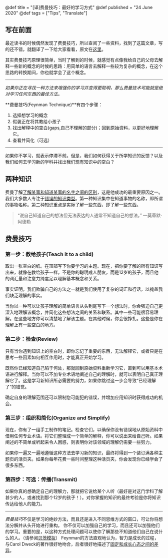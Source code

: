 @def title = "[译]费曼技巧：最好的学习方式"
@def published = "24 June 2020"
@def tags = ["Tips", "Translate"]

## 写在前面
最近读书的时候偶然发现了费曼技巧，所以查阅了一些资料，找到了这篇文章，写的还不错，就翻译了一下给大家看看，原文在[这里](https://fs.blog/2012/04/feynman-technique/)。

其实费曼技巧原理很简单，当时了解到的时候，就感觉有点像我给自己的父母去解释一些新的概念的时候的思路：用简单的语言去解释一些较为复杂的概念，在这个思路的转换期间，你也就学会了这个概念。

***

_如果你正在寻找一种方法来增强你的学习并变得更聪明，那么费曼技术可能就是绝对学习任何东西的最佳方法。_

**费曼技巧(Feynman Technique)**有四个步骤：
1. 选择想学习的概念
2. 假装正在将其教给小孩子
3. 找出解释中的空白(gaps,自己不理解的部分)；回到原始资料，以更好地理解它。
4. 查看并简化（可选）

------

如果你不学习，就表示停滞不前。但是，我们如何获得关于所学知识的反馈？以及我们如何去学习新的学科并找出我们现有知识中的空白？
## 两种知识
费曼了解[了解某事和知道某事的名字之间的区别](https://fs.blog/2015/01/richard-feynman-knowing-something/)，这是他成功的最重要原因之一。我们大多数人专注于[错误的知识类型](https://fs.blog/2015/09/two-types-of-knowledge/)。第一种知识集中在知道事物的名称，即所谓的事物名称。第二种知识重点是实际了解一些东西，即了解一些东西。

>“说自己知道自己的想法但无法表达的人通常不知道自己的想法。” —莫蒂默·阿德勒

## 费曼技巧
### 第一步：教给孩子(Teach it to a child)
取出一张空白的纸。在顶部写下你要学习的主题。现在，把你要了解的所有知识写出来，就像在教给孩子一样。不是你的聪明成人朋友，而是12岁的孩子，而且他的词汇量和注意力跨度足以理解基本概念和关系。

事实证明，我们欺骗自己的方法之一就是我们使用了复杂的词汇和行话，以掩盖我们缺乏理解的事实。

当你以一种可以让孩子理解的简单语言从头到尾写下一个想法时，你会强迫自己更深入地理解该概念，并简化这些想法之间的关系和联系。其中一些可能很容易理解。在这些地方你可以清楚地了解该主题。在其他时候，你会很挣扎。这些是你在理解上有一些空白的地方。

### 第二步：检查(Review)
只有当你遇到知识上的空白时，即你忘记了重要的东西，无法解释它，或者只是在思考一些因素如何相互作用时，才能真正开始学习。

既然你已经知道自己陷于何处，那就回到原始资料重新学习它，直到可以用基本术语进行解释。当你可以不加专业术语地阐述自己的理解时，就可以表明自己真正理解它了。这是学习新知识所必需要的努力，如果你跳过这一步会导致“已经理解了“的错觉。

确定自身的理解范围还可以限制您可能犯的错误，并增加应用知识时获得成功的机会。

### 第三步：组织和简化(Organize and Simplify)
现在，你有了一组手工制作的笔记。检查它们，以确保你没有错误地从原始资料中借用任何专业术语。将它们整理成一个简单的解释，你可以说出来给自己听。如果阐述的不简单或听起来令人困惑，则表明你对该领域的理解仍需要一些努力。

如果你一遍又一遍地遵循这种方法去学习新的知识，最终将得到一个装订满各种主题页的活页夹。如果你每年花费一些时间整理这种活页夹，你会发现你已经学会了很多东西。

### 第四步：可选：传播(Transmit)
如果你真的想确定自己的理解力，那就把它说给某个人听（最好是对这门学科了解甚少的人，或者找到那个12岁的孩子！）。对你掌握的知识的最终考验是你将知识传达给他人的能力。

----

*费曼技巧*不仅是学习的绝妙方法，而且还是进入不同思维方式的窗口，可让你将想法分解并从头开始进行重构。
你不仅可以加强自己的学习，而且还可以加强他们的学习。重要的是，以这种方式处理问题可以使你了解那些不知道他们自己在说什么的人。（请参阅[贝茨模拟](https://fs.blog/2016/12/batesian-mimicry/)）
Feynman的方法直观地认为，智力是成长的过程，与Carol Dweck的著作很好地吻合，后者很好地描述了[固定和成长心态之间的差异](https://fs.blog/2015/03/carol-dweck-mindset/)。